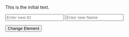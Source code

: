<!DOCTYPE html>
<html lang="en">
<head>
  <meta charset="UTF-8">
  <meta name="viewport" content="width=device-width, initial-scale=1.0">
  <title>Change Web Element Example</title>
</head>
<body>

  <p id="elementToChange">This is the initial text.</p>
  
  <!-- Placeholder text input for ID -->
  <input type="text" placeholder="Enter new ID" id="newNameInput">

  <!-- Placeholder text input for Name -->
  <input type="text" placeholder="Enter new Name" id="newNameInput">

  <!-- Button to change both ID and Name -->
  <button id="changeButton" onclick="changeElement()">Change Element</button>

  <script>
    // Function to be executed when the button is clicked
    function changeElement() {
      // Get the element by its ID
      var element = document.getElementById('elementToChange');
      
      // Get the input elements by their IDs
      var newIdInput = document.getElementById('newNameInput');
      var newNameInput = document.getElementById('newNameInput');

      // Array of predefined patterns for ID
      var idPatterns = ['greenbutton'];

      // Array of predefined patterns for Name
      var namePatterns = ['John', 'Jane', 'Doe'];

      // Get the current ID and Name of the input elements
      var currentId = newIdInput.id;
      var currentName = newNameInput.id;

      // Find the index of the current ID and Name in the arrays
      var currentIdIndex = idPatterns.indexOf(currentId);
      var currentNameIndex = namePatterns.indexOf(currentName);

      // Calculate the next indices (cycle back to the beginning if at the end)
      var nextIdIndex = (currentIdIndex + 1) % idPatterns.length;
      var nextNameIndex = (currentNameIndex + 1) % namePatterns.length;

      // Get the next ID and Name from the arrays
      var nextId = idPatterns[nextIdIndex];
      var nextName = namePatterns[nextNameIndex];

      // Change the ID and Name of the input elements
      newIdInput.id = nextId;
      newNameInput.id = nextName;

      // Clear the input values
      newIdInput.value = '';
      newNameInput.value = '';

      // Change the content of the element
      element.innerHTML = 'Element ID has been changed to: ' + nextId + ', and Name has been changed to: ' + nextName;
    }
  </script>

</body>
</html>
